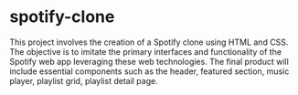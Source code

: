 # spotify-clone
This project involves the creation of a Spotify clone using HTML and CSS. The objective is to imitate the primary interfaces and functionality of the Spotify web app leveraging these web technologies. The final product will include essential components such as the header, featured section, music player, playlist grid, playlist detail page.
